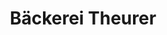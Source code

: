 ---
title: "Bäckerei Theurer"
url: /kirchheim-an-der-weinstrasse/baeckerei-theurer/
shop: Bäckerei
---